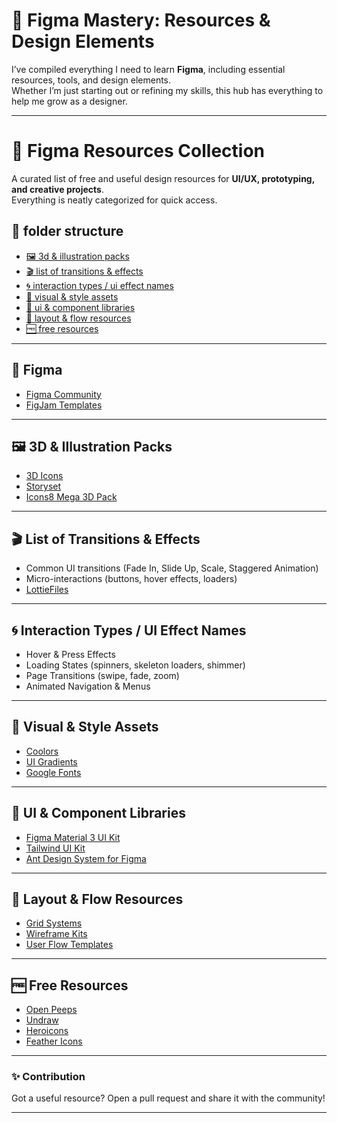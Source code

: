 # 🎨 Figma Mastery: Resources & Design Elements  

I’ve compiled everything I need to learn **Figma**, including essential resources, tools, and design elements.  
Whether I’m just starting out or refining my skills, this hub has everything to help me grow as a designer.  

---

# 📂 Figma Resources Collection  

A curated list of free and useful design resources for **UI/UX, prototyping, and creative projects**.  
Everything is neatly categorized for quick access.  

## 📂 folder structure  
- [🖼️ 3d & illustration packs](./3d-illustration-packs.md)  
- [🎬 list of transitions & effects](./transitions-effects.md)  
- [🌀 interaction types / ui effect names](./interaction-types-ui-effects.md)  
- [🎨 visual & style assets](./visual-style-assets.md)  
- [🧩 ui & component libraries](./ui-component-libraries.md)  
- [📐 layout & flow resources](./layout-flow-resources.md)  
- [🆓 free resources](./free-resources.md)  
 

---

## 📐 Figma
- [Figma Community](https://www.figma.com/community)  
- [FigJam Templates](https://www.figma.com/community/templates)  

---

## 🖼️ 3D & Illustration Packs
- [3D Icons](https://3dicons.co)  
- [Storyset](https://storyset.com/)  
- [Icons8 Mega 3D Pack](https://icons8.com/illustrations)  

---

## 🎬 List of Transitions & Effects
- Common UI transitions (Fade In, Slide Up, Scale, Staggered Animation)  
- Micro-interactions (buttons, hover effects, loaders)  
- [LottieFiles](https://lottiefiles.com/)  

---

## 🌀 Interaction Types / UI Effect Names
- Hover & Press Effects  
- Loading States (spinners, skeleton loaders, shimmer)  
- Page Transitions (swipe, fade, zoom)  
- Animated Navigation & Menus  

---

## 🎨 Visual & Style Assets
- [Coolors](https://coolors.co/)  
- [UI Gradients](https://uigradients.com/)  
- [Google Fonts](https://fonts.google.com/)  

---

## 🧩 UI & Component Libraries
- [Figma Material 3 UI Kit](https://www.figma.com/community/file/1035203688168086460)  
- [Tailwind UI Kit](https://www.figma.com/community/file/1063740356358625776)  
- [Ant Design System for Figma](https://ant.design/resources)  

---

## 📐 Layout & Flow Resources
- [Grid Systems](https://grid.layoutit.com/)  
- [Wireframe Kits](https://www.figma.com/community/search?resource_type=file&q=wireframe%20kit)  
- [User Flow Templates](https://whimsical.com/)  

---

## 🆓 Free Resources
- [Open Peeps](https://www.openpeeps.com/)  
- [Undraw](https://undraw.co/illustrations)  
- [Heroicons](https://heroicons.com/)  
- [Feather Icons](https://feathericons.com/)  

---

### ✨ Contribution  
Got a useful resource? Open a pull request and share it with the community!  

---
